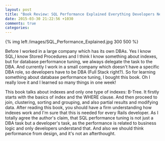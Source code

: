 ```yaml
---
layout: post
title: "Book Review: SQL Performance Explained Everything Developers Need to Know about SQL Performance"
date: 2015-03-30 21:22:56 +1030
comments: true
categories: 
---
```


{% img left /images/SQL_Performance_Explained.jpg 300 500 %} 

Before I worked in a large company which has its own DBAs. Yes I know SQL,I know Stored Procedures and I think I know something about indexes, but for database performance tuning, we always delegate the task to the DBA. And currently I work in a small company which doesn't have a specific DBA role, so developers have to be DBA (Full Stack right?). So for learning something about database performance tuning, I bought this book. Oh I really love it and I learned so many things in one week! 

This book talks about indexes and only one type of indexes: B-Tree. It firstly starts with the basics of index and the WHERE clause. And then proceed to join, clustering, sorting and grouping, and also partial results and modifying data. After reading this book, you should have a firm understanding how indexes work and I'm sure that this is needed for every Rails developer. As I totally agree the author's claim, that SQL performance tuning is not just a DBA task but a developer's task, as the performance is related to business logic and only developers understand that. And also we should think performance from design, and it's not an afterthought.

